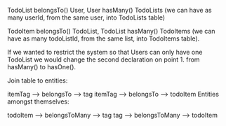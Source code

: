 TodoList belongsTo() User, User hasMany() TodoLists (we can have as many userId, from the same user, into TodoLists table)

TodoItem belongsTo() TodoList, TodoList hasMany() TodoItems (we can have as many todoListId, from the same list, into TodoItems table).

If we wanted to restrict the system so that Users can only have one TodoList we would change the second declaration on point 1. from hasMany() to hasOne().

Join table to entities:

itemTag --> belongsTo --> tag
itemTag --> belongsTo --> todoItem
Entities amongst themselves:

todoItem --> belongsToMany --> tag
tag --> belongsToMany --> todoItem
